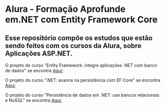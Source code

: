 # Alura - Formação Aprofunde em.NET com Entity Framework Core
## Esse repositório compõe os estudos que estão sendo feitos com os cursos da Alura, sobre Aplicações ASP.NET.

O projeto do curso "Entity Framework: integre aplicações .NET com banco de dados" se encontra [Aqui](https://github.com/matheus-vsm/AluraFreelandoEFCoreCourse/tree/Entity-Framework-Integre-Aplica%C3%A7%C3%B5es-.NET-com-Banco-de-Dados);

O projeto do curso ".NET: avance na persistência com EF Core" se encontra [Aqui]();

O projeto do curso "Persistência de dados em .NET: use bancos relacionais e NoSQL" se encontra [Aqui]();
